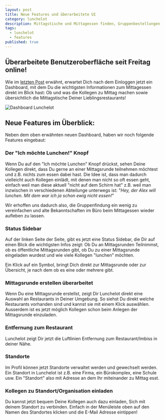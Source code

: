 ```yaml
---
layout: post
title: Neue Features und überarbeitete UI
category: lunchelot
description: Mittagstische und Mittagessen finden, Gruppenbestellungen und Zeit sparen mit Mittagsrunden
tags:
  - lunchelot
  - features
published: true
---
```


## Überarbeitete Benutzeroberfläche seit Freitag online!


Wie im [letzten Post]({{site.baseurl}}lunchelot/2015/04/20/woran-wir-gerade-arbeiten/) erwähnt, erwartet Dich nach dem Einloggen jetzt ein Dashboard,
mit dem Du die wichtigsten Informationen zum Mittagessen direkt im Blick hast: Ob und was die Kollegen zu Mittag machen
sowie übersichtlich die Mittagstische Deiner Lieblingsrestaurants!

<img src="{{site.baseurl}}assets/screenshot-dashboard.png" alt="Dashboard Lunchelot" />

<!-- more -->

## Neue Features im Überblick:

Neben dem oben erwähnten neuen Dashboard, haben wir noch folgende Features eingebaut:

### Der "Ich möchte Lunchen!" Knopf

Wenn Du auf den "Ich möchte Lunchen" Knopf drückst, sehen Deine Kollegen direkt, dass Du gerne an einer Mittagsrunde
teilnehmen möchtest und z.B. nichts zum essen dabei hast.
Die Idee ist, dass man dadurch vielleicht auch Kollegen einlädt, mit denen man nicht so oft essen geht, einfach
 weil man diese aktuell "nicht auf dem Schirm hat"
z.B. weil man inzwischen in verschiedenen Abteilunge unterwegs ist: "_Hey, der Alex will lunchen. Mit dem war ich ja schon ewig nicht essen!_"

Wir erhoffen uns dadurch also, die Gruppenfindung ein wenig zu vereinfachen und alte Bekanntschaften im Büro
beim Mittagessen wieder aufleben zu lassen.

### Status Sidebar

Auf der linken Seite der Seite, gibt es jetzt eine Status Sidebar, die Dir auf einen Blick die wichtigsten Infos zeigt: Ob Du an
Mittagsrunden Teilnimmst, ob es öffentliche Mittagsrunden gibt, ob Du zu einer Mittagsrunde eingeladen wurdest und wie viele Kollegen
"lunchen" möchten.

Ein Klick auf ein Symbol, bringt Dich direkt zur Mittagsrunde oder zur Übersicht, je nach dem ob es eine oder mehrere gibt.

### Mittagsrunde erstellen überarbeitet

Wenn Du eine Mittagsrunde erstellst, zeigt Dir Lunchelot direkt eine Auswahl an Restaurants in Deiner Umgebung. So
siehst Du direkt welche Restaurants vorhanden sind und kannst sie mit einem Klick auswählen.
Ausserdem ist es jetzt möglich Kollegen schon beim Anlegen der Mittagsrunde einzuladen.

### Entfernung zum Restaurant

Lunchelot zeigt Dir jetzt die Luftlinien Entfernung zum Restaurant/Imbiss in deiner Nähe.

### Standorte

Im Profil können jetzt Standorte verwaltet werden und gewechselt werden. Ein Standort in Lunchelot ist z.B.
eine Firma, ein Bürokomplex, eine Schule usw. Ein "Standort" also mit Adresse an dem Ihr miteinander zu Mittag
esst.

### Kollegen zu Standort/Organisation einladen

Du kannst jetzt bequem Deine Kollegen auch dazu einladen, Sich mit deinem Standort zu verbinden. Einfach in der
Menüleiste oben auf den Namen des Standortes klicken und die E-Mail Adresse eintippen!

